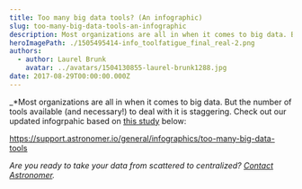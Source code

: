 ```yaml
---
title: Too many big data tools? (An infographic)
slug: too-many-big-data-tools-an-infographic
description: Most organizations are all in when it comes to big data. But the number of tools available (and necessary!) to deal with it is staggering.
heroImagePath: ./1505495414-info_toolfatigue_final_real-2.png
authors:
  - author: Laurel Brunk
    avatar: ../avatars/1504130855-laurel-brunk1288.jpg
date: 2017-08-29T00:00:00.000Z
---
```


_\*Most organizations are all in when it comes to big data. But the number of tools available (and necessary!) to deal with it is staggering. Check out our updated infogrpahic based on [this study](http://www.kpcb.com/internet-trends) below:

https://support.astronomer.io/general/infographics/too-many-big-data-tools

_Are you ready&nbsp;to take your data from scattered to centralized?&nbsp;[Contact Astronomer](https://www.astronomer.io/contact).&nbsp;_

